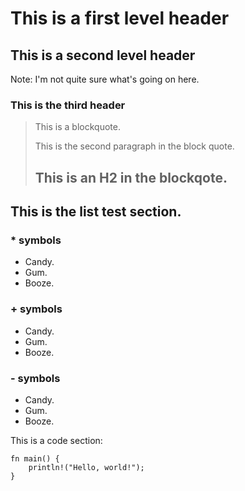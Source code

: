 
This is a first level header
===========================

This is a second level header
----------------------------

Note: I'm not quite sure what's going on here.
### This is the third header
> This is a blockquote.
>
> This is the second paragraph in the block quote.
> ## This is an H2 in the blockqote. 

## This is the list test section.
### * symbols
* Candy.
* Gum.
* Booze.
### + symbols
+ Candy.
+ Gum.
+ Booze.
### - symbols
- Candy.
- Gum.
- Booze.

This is a code section:
```
fn main() {
    println!("Hello, world!");
}
```
